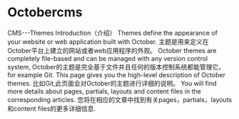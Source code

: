 # Octobercms
CMS---Themes
Introduction（介绍）
Themes define the appearance of your website or web application built with October.
主题是用来定义在October平台上建立的网站或者web应用程序的外观。 
October themes are completely file-based and can be managed with any version control system, 
October的主题是完全基于文件并且任何的版本控制系统都能管理它。
for example Git. This page gives you the high-level description of October themes.
比如Git,此页面会对October的主题进行详细的说明。
You will find more details about pages, partials, layouts and content files in the corresponding articles.
您将在相应的文章中找到有关pages，partials，layouts和content files的更多详细信息.
